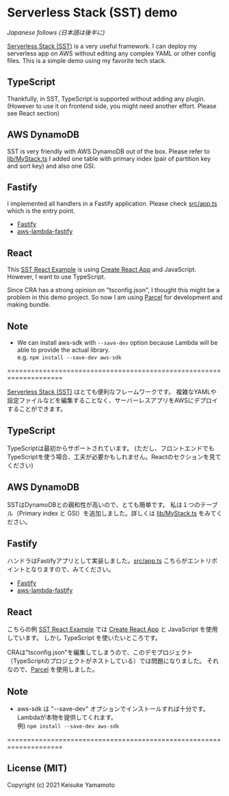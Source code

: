 # Serverless Stack (SST) demo

_Japanese follows (日本語は後半に)_

[Serverless Stack (SST)](https://docs.serverless-stack.com/) is a very useful framework.
I can deploy my serverless app on AWS without editing any complex YAML or other config files.
This is a simple demo using my favorite tech stack.

## TypeScript

Thankfully, in SST, TypeScript is supported without adding any plugin.
(However to use it on frontend side, you might need another effort. Please see React section)


## AWS DynamoDB

SST is very friendly with AWS DynamoDB out of the box. Please refer to [lib/MyStack.ts](lib/MyStack.ts)
I added one table with primary index (pair of partition key and sort key) and also one GSI.


## Fastify

I implemented all handlers in a Fastify application.
Please check [src/app.ts](src/app.ts) which is the entry point.

- [Fastify](https://www.fastify.io/)
- [aws-lambda-fastify](https://github.com/fastify/aws-lambda-fastify)


## React

This [SST React Example](https://serverless-stack.com/examples/how-to-create-a-reactjs-app-with-serverless.html)
is using [Create React App](https://github.com/facebook/create-react-app) and JavaScript.
However, I want to use TypeScript.

Since CRA has a strong opinion on "tsconfig.json", I thought this might be a problem in this demo project.
So now I am using [Parcel](https://parceljs.org/) for development and making bundle.


## Note

- We can install aws-sdk with `--save-dev` option because Lambda will be able to provide the actual library.  
  e.g. `npm install --save-dev aws-sdk`


====================================================================

[Serverless Stack (SST)](https://docs.serverless-stack.com/) はとても便利なフレームワークです。
複雑なYAMLや設定ファイルなどを編集することなく、サーバーレスアプリをAWSにデプロイすることができます。

## TypeScript

TypeScriptは最初からサポートされています。
(ただし、フロントエンドでもTypeScriptを使う場合、工夫が必要かもしれません。Reactのセクションを見てください)

## AWS DynamoDB

SSTはDynamoDBとの親和性が高いので、とても簡単です。
私は１つのテーブル（Primary index と GSI）を追加しました。詳しくは [lib/MyStack.ts](lib/MyStack.ts) をみてください。

## Fastify

ハンドラはFastifyアプリとして実装しました。[src/app.ts](src/app.ts) こちらがエントリポイントとなりますので、みてください。

- [Fastify](https://www.fastify.io/)
- [aws-lambda-fastify](https://github.com/fastify/aws-lambda-fastify)


## React

こちらの例 [SST React Example](https://serverless-stack.com/examples/how-to-create-a-reactjs-app-with-serverless.html)
では [Create React App](https://github.com/facebook/create-react-app) と JavaScript を使用しています。
しかし TypeScript を使いたいところです。

CRAは"tsconfig.json"を編集してしまうので、このデモプロジェクト（TypeScriptのプロジェクトがネストしている）では問題になりました。
それなので、[Parcel](https://parceljs.org/) を使用しました。


## Note

- aws-sdk は "--save-dev" オプションでインストールすれば十分です。Lambdaが本物を提供してくれます。  
  例) `npm install --save-dev aws-sdk`


====================================================================

## License (MIT)

Copyright (c) 2021 Keisuke Yamamoto
